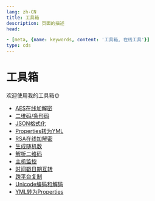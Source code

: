 ```yaml
---
lang: zh-CN  
title: 工具箱  
description: 页面的描述  
head:

- [meta, {name: keywords, content: '工具箱, 在线工具'}]
type: cds  
---
```


# 工具箱

欢迎使用我的工具箱🌞

[dir.start]: <>

- [AES在线加解密](AES.md)  
- [二维码/条形码](BarCodeAndQrCode.md)  
- [JSON格式化](JsonFormat.md)  
- [Properties转为YML](Properties-YML.md)  
- [RSA在线加解密](RSA.md)  
- [生成随机数](Random.md)  
- [解析二维码](ReadQrCode.md)  
- [主机监控](System.md)  
- [时间戳日期互转](TimestampDateConvert.md)  
- [跨平台复制](Transfer.md)  
- [Unicode编码和解码](Unicode.md)  
- [YML转为Properties](YML-Properties.md)  

[dir.end]: <>

<Comment></Comment>
